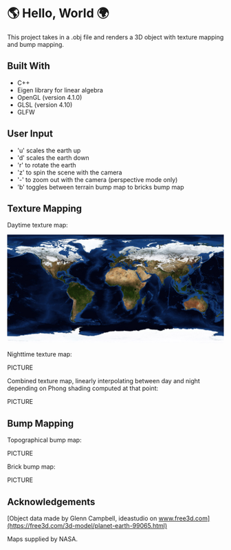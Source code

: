 # :earth_americas: Hello, World :earth_africa:

This project takes in a .obj file and renders a 3D object with texture mapping and bump mapping.

## Built With

* C++
* Eigen library for linear algebra
* OpenGL (version 4.1.0)
* GLSL (version 4.10)
* GLFW

## User Input

* 'u' scales the earth up
* 'd' scales the earth down
* 'r' to rotate the earth
* 'z' to spin the scene with the camera
* '-' to zoom out with the camera (perspective mode only)
* 'b' toggles between terrain bump map to bricks bump map

## Texture Mapping

Daytime texture map:

![alt text](https://github.com/EricaHD/HelloWorld/blob/master/READMEpictures/daytexture.jpg)

Nighttime texture map:

PICTURE

Combined texture map, linearly interpolating between day and night depending on Phong shading computed at that point:

PICTURE

## Bump Mapping

Topographical bump map:

PICTURE

Brick bump map:

PICTURE

## Acknowledgements

[Object data made by Glenn Campbell, ideastudio on www.free3d.com](https://free3d.com/3d-model/planet-earth-99065.html)

Maps supplied by NASA.